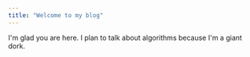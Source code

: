 ```yaml
---
title: "Welcome to my blog"
---
```


I'm glad you are here. I plan to talk about algorithms because I'm a giant dork.
